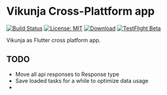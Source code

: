 # Vikunja Cross-Plattform app

[![Build Status](https://drone.kolaente.de/api/badges/vikunja/app/status.svg)](https://drone.kolaente.de/vikunja/app)
[![License: MIT](https://img.shields.io/badge/License-MIT-blue.svg)](LICENSE)
[![Download](https://img.shields.io/badge/download-v0.1-brightgreen.svg)](https://storage.kolaente.de/minio/vikunja-app/)
[![TestFlight Beta](https://img.shields.io/badge/TestFlight-Beta-026CBB)](https://testflight.apple.com/join/KxOaAraq)

Vikunja as Flutter cross platform app.

## TODO
- Move all api responses to Response type
- Save loaded tasks for a while to optimize data usage
- 